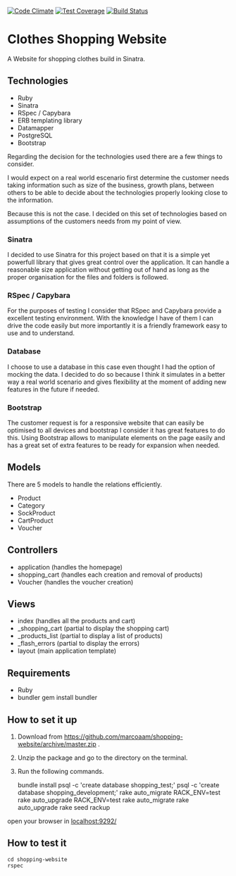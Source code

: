 [![Code Climate](https://codeclimate.com/github/marcoaam/shopping-website/badges/gpa.svg)](https://codeclimate.com/github/marcoaam/shopping-website) [![Test Coverage](https://codeclimate.com/github/marcoaam/shopping-website/badges/coverage.svg)](https://codeclimate.com/github/marcoaam/shopping-website) [![Build Status](https://travis-ci.org/marcoaam/shopping-website.svg?branch=development)](https://travis-ci.org/marcoaam/shopping-website)

Clothes Shopping Website
=======================

A Website for shopping clothes build in Sinatra.

Technologies
------------

- Ruby
- Sinatra
- RSpec / Capybara
- ERB templating library
- Datamapper
- PostgreSQL
- Bootstrap

Regarding the decision for the technologies used there are a few things to consider.

I would expect on a real world escenario first determine the customer needs taking information such as size of the business, growth plans, between others to be able to decide about the technologies properly looking close to the information.

Because this is not the case. I decided on this set of technologies based on assumptions of the customers needs from my point of view.


### Sinatra

I decided to use Sinatra for this project based on that it is a simple yet powerfull library that gives great control over the application. It can handle a reasonable size application without getting out of hand as long as the proper organisation for the files and folders is followed.

### RSpec / Capybara

For the purposes of testing I consider that RSpec and Capybara provide a excellent testing environment. With the knowledge I have of them I can drive the code easily but more importantly it is a friendly framework easy to use and to understand.

### Database

I choose to use a database in this case even thought I had the option of mocking the data. I decided to do so because I think it simulates in a better way a real world scenario and gives flexibility at the moment of adding new features in the future if needed.

### Bootstrap

The customer request is for a responsive website that can easily be optimised to all devices and bootstrap I consider it has great features to do this. Using Bootstrap allows to manipulate elements on the page easily and has a great set of extra features to be ready for expansion when needed.


Models
------

There are 5 models to handle the relations efficiently.

- Product
- Category
- SockProduct
- CartProduct
- Voucher

Controllers
-----------

- application   (handles the homepage)
- shopping_cart (handles each creation and removal of products)
- Voucher       (handles the voucher creation)

Views
------

- index          (handles all the products and cart)
- _shopping_cart (partial to display the shopping cart)
- _products_list (partial to display a list of products)
- _flash_errors  (partial to display the errors)
- layout         (main application template)


Requirements
-------------

- Ruby
- bundler 
    gem install bundler


How to set it up
---------------

1. Download from https://github.com/marcoaam/shopping-website/archive/master.zip .
2. Unzip the package and go to the directory on the terminal.
3. Run the following commands.

      bundle install
      psql -c 'create database shopping_test;'
      psql -c 'create database shopping_development;'
      rake auto_migrate RACK_ENV=test
      rake auto_upgrade RACK_ENV=test
      rake auto_migrate
      rake auto_upgrade
      rake seed
      rackup

open your browser in [localhost:9292/](http://localhost:9292/)


How to test it
--------------

    cd shopping-website
    rspec



